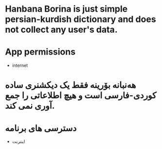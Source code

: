 # Hanbana Borina is just simple persian-kurdish dictionary and does not collect any user's data.

# App permissions

- internet

# هەنبانە بۆرینە فقط یک دیکشنری ساده کوردی-فارسی است و هیچ اطلاعاتی را جمع آوری نمی کند.

# دسترسی های برنامه

- اینترنت
